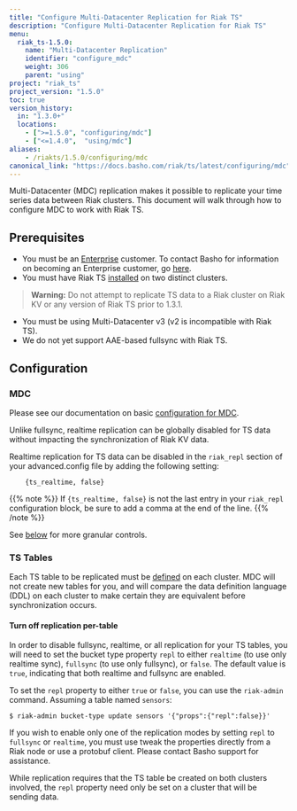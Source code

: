 ```yaml
---
title: "Configure Multi-Datacenter Replication for Riak TS"
description: "Configure Multi-Datacenter Replication for Riak TS"
menu:
  riak_ts-1.5.0:
    name: "Multi-Datacenter Replication"
    identifier: "configure_mdc"
    weight: 306
    parent: "using"
project: "riak_ts"
project_version: "1.5.0"
toc: true
version_history:
  in: "1.3.0+"
  locations:
    - [">=1.5.0", "configuring/mdc"]
    - ["<=1.4.0",  "using/mdc"]
aliases:
    - /riakts/1.5.0/configuring/mdc
canonical_link: "https://docs.basho.com/riak/ts/latest/configuring/mdc"
---
```



[activating]: /riak/ts/1.5.0/using/creating-activating
[cluster ops v3 mdc]: /riak/kv/2.1.4/using/cluster-operations/v3-multi-datacenter
[ee]: http://basho.com/contact/
[Enterprise]: http://basho.com/products/riak-ts/
[install]: /riak/ts/1.5.0/setup/installing


Multi-Datacenter (MDC) replication makes it possible to replicate your time series data between Riak clusters. This document will walk through how to configure MDC to work with Riak TS.


## Prerequisites

* You must be an [Enterprise] customer. To contact Basho for information on becoming an Enterprise customer, go [here][ee].
* You must have Riak TS [installed][install] on two distinct clusters.

>**Warning:** Do not attempt to replicate TS data to a Riak cluster on Riak KV or any version of Riak TS prior to 1.3.1.

* You must be using Multi-Datacenter v3 (v2 is incompatible with Riak TS).
* We do not yet support AAE-based fullsync with Riak TS.

## Configuration

### MDC

Please see our documentation on basic [configuration for MDC][cluster ops v3 mdc].

Unlike fullsync, realtime replication can be globally disabled for TS data without impacting the synchronization of Riak KV data.

Realtime replication for TS data can be disabled in the `riak_repl`
section of your advanced.config file by adding the following setting:

```advanced.config
    {ts_realtime, false}
```

{{% note %}}
If `{ts_realtime, false}` is not the last entry in your `riak_repl` configuration block, be sure to add a comma at the end of the line.
{{% /note %}}

See [below](#turn-off-replication-per-table) for more granular controls.


### TS Tables

Each TS table to be replicated must be [defined][activating] on each
cluster. MDC will not create new tables for you, and will compare the
data definition language (DDL) on each cluster to make certain they are
equivalent before synchronization occurs.


#### Turn off replication per-table

In order to disable fullsync, realtime, or all replication for your TS tables, you will need to set the bucket type property `repl` to either `realtime` (to use only realtime sync),
`fullsync` (to use only fullsync), or `false`. The default value is `true`, indicating that
both realtime and fullsync are enabled.

To set the `repl` property to either `true` or `false`, you can use the `riak-admin` command. Assuming a table named `sensors`:

```
$ riak-admin bucket-type update sensors '{"props":{"repl":false}}'
```

If you wish to enable only one of the replication modes by setting
`repl` to `fullsync` or `realtime`, you must use tweak the properties
directly from a Riak node or use a protobuf client. Please contact
Basho support for assistance.

While replication requires that the TS table be created on both
clusters involved, the `repl` property need only be set on a
cluster that will be sending data.
